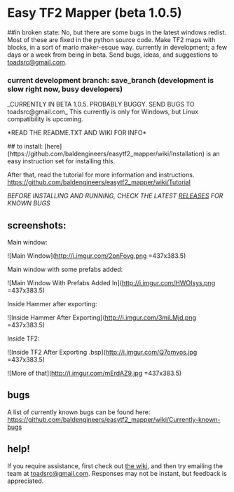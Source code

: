 # Easy TF2 Mapper (beta 1.0.5)
##in broken state: No, but there are some bugs in the latest windows redist. Most of these are fixed in the python source code.
Make TF2 maps with blocks, in a sort of mario maker-esque way. currently in development; a few days or a week from being in beta. Send bugs, ideas, and suggestions to toadsrc@gmail.com.
### current development branch: save_branch (development is slow right now, busy developers)
<p>
_CURRENTLY IN BETA 1.0.5. PROBABLY BUGGY. SEND BUGS TO toadsrc@gmail.com_ This currently is only for Windows, but Linux compatibility is upcoming.
<p>
*READ THE README.TXT AND WIKI FOR INFO*
<p>
<p>
## to install:
[here](https://github.com/baldengineers/easytf2_mapper/wiki/Installation) is an easy instruction set for installing this.

After that, read the tutorial for more information and instructions. https://github.com/baldengineers/easytf2_mapper/wiki/Tutorial

_*BEFORE INSTALLING AND RUNNING, CHECK THE LATEST [RELEASES](https://github.com/baldengineers/easytf2_mapper/releases) FOR KNOWN BUGS*_
## screenshots:
Main window:

![Main Window](http://i.imgur.com/2pnFovg.png =437x383.5)

Main window with some prefabs added:

![Main Window With Prefabs Added In](http://i.imgur.com/HWOIsys.png =437x383.5)

Inside Hammer after exporting:

![Inside Hammer After Exporting](http://i.imgur.com/3miLMjd.png =437x383.5)

Inside TF2:

![Inside TF2 After Exporting .bsp](http://i.imgur.com/Q7omyos.jpg =437x383.5)

![More of that](http://i.imgur.com/mErdAZ9.jpg =437x383.5)
## bugs
A list of currently known bugs can be found here: https://github.com/baldengineers/easytf2_mapper/wiki/Currently-known-bugs
## help!
If you require assistance, first check out [the wiki](https://github.com/baldengineers/easytf2_mapper/wiki), and then try emailing the team at toadsrc@gmail.com. Responses may not be instant, but feedback is appreciated.
